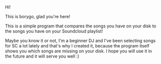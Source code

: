 Hi!

This is borygo, glad you're here!

This is a simple program that compares the songs you have on your disk to the songs you have on your Soundcloud playlist!

Maybe you know it or not, I'm a beginner DJ and I've been selecting songs for SC a lot lately and that's why I created it, because the program itself shows you which songs are missing on your disk. I hope you will use it in the future and it will serve you well :)
